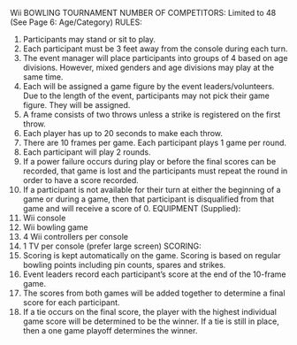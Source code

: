 Wii BOWLING TOURNAMENT
NUMBER OF COMPETITORS: Limited to 48
(See Page 6: Age/Category)
RULES:
1. Participants may stand or sit to play.
2. Each participant must be 3 feet away from the console during each turn.
3. The event manager will place participants into groups of 4 based on age divisions. However, mixed genders and
age divisions may play at the same time.
4. Each will be assigned a game figure by the event leaders/volunteers. Due to the length of the event, participants
may not pick their game figure. They will be assigned.
5. A frame consists of two throws unless a strike is registered on the first throw.
6. Each player has up to 20 seconds to make each throw.
7. There are 10 frames per game. Each participant plays 1 game per round.
8. Each participant will play 2 rounds.
9. If a power failure occurs during play or before the final scores can be recorded, that game is lost and the
participants must repeat the round in order to have a score recorded.
10. If a participant is not available for their turn at either the beginning of a game or during a game, then that
participant is disqualified from that game and will receive a score of 0.
EQUIPMENT (Supplied):
1. Wii console
2. Wii bowling game
3. 4 Wii controllers per console
4. 1 TV per console (prefer large screen)
SCORING:
1. Scoring is kept automatically on the game. Scoring is based on regular bowling points including pin counts,
spares and strikes.
2. Event leaders record each participant’s score at the end of the 10-frame game.
3. The scores from both games will be added together to determine a final score for each participant.
4. If a tie occurs on the final score, the player with the highest individual game score will be determined to be the
winner. If a tie is still in place, then a one game playoff determines the winner.
